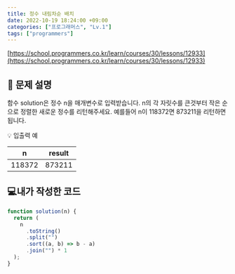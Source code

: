 ```yaml
---
title: 정수 내림차순 배치
date: 2022-10-19 18:24:00 +09:00
categories: ["프로그래머스", "Lv.1"]
tags: ["programmers"]
---
```


[https://school.programmers.co.kr/learn/courses/30/lessons/12933](https://school.programmers.co.kr/learn/courses/30/lessons/12933)

## 📔 문제 설명

함수 solution은 정수 n을 매개변수로 입력받습니다. n의 각 자릿수를 큰것부터 작은 순으로 정렬한 새로운 정수를 리턴해주세요. 예를들어 n이 118372면 873211을 리턴하면 됩니다.

💡 입출력 예

| n      | result |
| ------ | ------ |
| 118372 | 873211 |

## 💻내가 작성한 코드

```js
function solution(n) {
  return (
    n
      .toString()
      .split("")
      .sort((a, b) => b - a)
      .join("") * 1
  );
}
```
